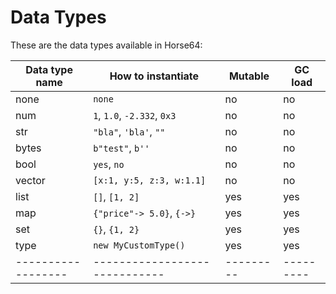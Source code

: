 
# Data Types

These are the data types available in Horse64:

| Data type name   | How to instantiate          | Mutable | GC load |
|------------------|-----------------------------|---------|---------|
| none             | `none`                      | no      | no      |
| num              | `1`, `1.0`, `-2.332`, `0x3` | no      | no      |
| str              | `"bla"`, `'bla'`, `""`      | no      | no      |
| bytes            | `b"test"`, `b''`            | no      | no      |
| bool             | `yes`, `no`                 | no      | no      |
| vector           | `[x:1, y:5, z:3, w:1.1]`    | no      | no      |
| list             | `[]`, `[1, 2]`              | yes     | yes     |
| map              | `{"price"-> 5.0}`, `{->}`   | yes     | yes     |
| set              | `{}`, `{1, 2}`              | yes     | yes     |
| type             | `new MyCustomType()`        | yes     | yes     |
|------------------|-----------------------------|---------|---------|

